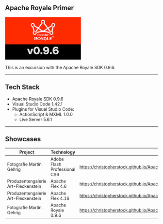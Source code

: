 ## Apache Royale Primer

![Apache Royale 0.9.6](https://github.com/christopherstock/ApacheRoyalePrimer/raw/master/_ASSET/readme/logo_adobeRoyale-0.9.6.png)

This is an excursion with the Apache Royale SDK 0.9.6.

---

## Tech Stack

- Apache Royale SDK 0.9.6
- Visual Studio Code 1.42.1
- Plugins for Visual Studio Code:
  - ActionScript & MXML 1.0.0  
  - Live Server 5.6.1

---

## Showcases

| Project                             | Technology                   | Showcase URL                                                                                    |
| ----------------------------------- | ---------------------------- | ----------------------------------------------------------------------------------------------- |
| Fotografie Martin Gehrig            | Adobe Flash Professional CS6 | https://christopherstock.github.io/ApacheRoyalePrimer/showcase/martinAdobeFlashCS6/index.html   |
| Produzentengalerie Art-Fleckenstein | Apache Flex 4.6              | https://christopherstock.github.io/ApacheRoyalePrimer/showcase/sabineAdobeFlex4.6/index.html    |
| Produzentengalerie Art-Fleckenstein | Apache Flex 4.16             | https://christopherstock.github.io/ApacheRoyalePrimer/showcase/sabineAdobeFlex4.16/index.html   |
| Fotografie Martin Gehrig            | Apache Royale 0.9.6          | https://christopherstock.github.io/ApacheRoyalePrimer/showcase/martinApacheRoyale0.9/index.html |
